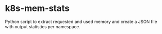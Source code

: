 # k8s-mem-stats
Python script to extract requested and used memory and create a JSON file with output statistics per namespace.
